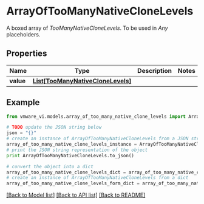 # ArrayOfTooManyNativeCloneLevels

A boxed array of *TooManyNativeCloneLevels*. To be used in *Any* placeholders. 

## Properties
Name | Type | Description | Notes
------------ | ------------- | ------------- | -------------
**value** | [**List[TooManyNativeCloneLevels]**](TooManyNativeCloneLevels.md) |  | 

## Example

```python
from vmware_vi.models.array_of_too_many_native_clone_levels import ArrayOfTooManyNativeCloneLevels

# TODO update the JSON string below
json = "{}"
# create an instance of ArrayOfTooManyNativeCloneLevels from a JSON string
array_of_too_many_native_clone_levels_instance = ArrayOfTooManyNativeCloneLevels.from_json(json)
# print the JSON string representation of the object
print ArrayOfTooManyNativeCloneLevels.to_json()

# convert the object into a dict
array_of_too_many_native_clone_levels_dict = array_of_too_many_native_clone_levels_instance.to_dict()
# create an instance of ArrayOfTooManyNativeCloneLevels from a dict
array_of_too_many_native_clone_levels_form_dict = array_of_too_many_native_clone_levels.from_dict(array_of_too_many_native_clone_levels_dict)
```
[[Back to Model list]](../README.md#documentation-for-models) [[Back to API list]](../README.md#documentation-for-api-endpoints) [[Back to README]](../README.md)


